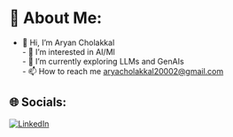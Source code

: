 # 💫 About Me:
- 👋 Hi, I’m Aryan Cholakkal<br>- 👀 I’m interested in AI/Ml<br>- 🌱 I’m currently exploring LLMs and GenAIs<br>- 📫 How to reach me aryacholakkal20002@gmail.com


## 🌐 Socials:
[![LinkedIn](https://img.shields.io/badge/LinkedIn-%230077B5.svg?logo=linkedin&logoColor=white)](https://linkedin.com/in/aryancholakkal) 

